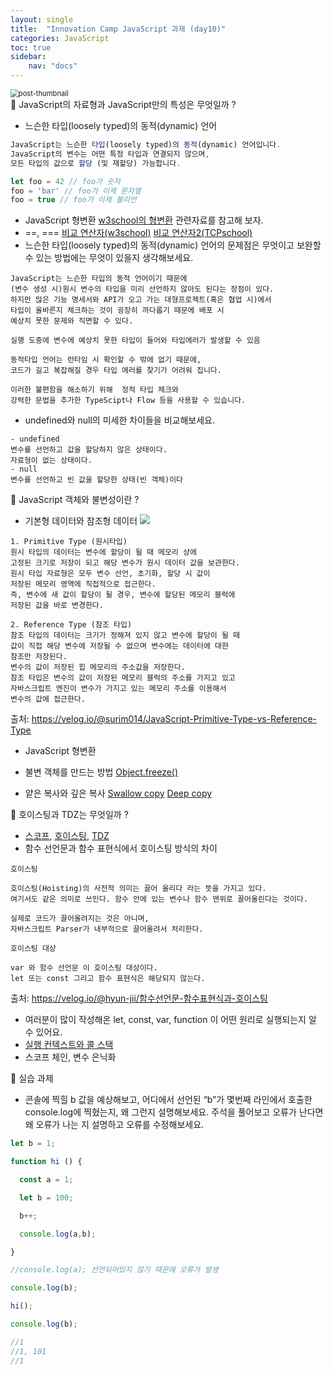```yaml
---
layout: single
title:  "Innovation Camp JavaScript 과제 (day10)"
categories: JavaScript
toc: true
sidebar: 
    nav: "docs"
---
```


<img src="https://velog.velcdn.com/images/danchoi/post/1cf256b0-1ff4-4f55-b594-50810cfae109/image.jpeg" alt="post-thumbnail" style="zoom:80%;" />

<aside>
🐤 JavaScript의 자료형과 JavaScript만의 특성은 무엇일까 ?
</aside>

- 느슨한 타입(loosely typed)의 동적(dynamic) 언어

  
```js
JavaScript는 느슨한 타입(loosely typed)의 동적(dynamic) 언어입니다. 
JavaScript의 변수는 어떤 특정 타입과 연결되지 않으며, 
모든 타입의 값으로 할당 (및 재할당) 가능합니다.

let foo = 42 // foo가 숫자
foo = 'bar' // foo가 이제 문자열
foo = true // foo가 이제 불리언
```  


- JavaScript 형변환
[w3school의 형변환](https://www.w3schools.com/js/js_type_conversion.asp) 관련자료를 참고해 보자.
- ==, ===
[비교 연산자(w3school)](https://www.w3schools.com/js/js_comparisons.asp)
[비교 연산자2(TCPschool)](http://www.tcpschool.com/javascript/js_operator_comparison)
- 느슨한 타입(loosely typed)의 동적(dynamic) 언어의 문제점은 무엇이고 보완할 수 있는 방법에는 무엇이 있을지 생각해보세요.
  
```
JavaScript는 느슨한 타입의 동적 언어이기 때문에 
(변수 생성 시)원시 변수의 타입을 미리 선언하지 않아도 된다는 장점이 있다.
하지만 많은 기능 명세서와 API가 오고 가는 대형프로젝트(혹은 협업 시)에서 
타입이 올바른지 체크하는 것이 굉장히 까다롭기 때문에 배포 시 
예상치 못한 문제와 직면할 수 있다.

실행 도중에 변수에 예상치 못한 타입이 들어와 타입에러가 발생할 수 있음

동적타입 언어는 런타임 시 확인할 수 밖에 없기 때문에, 
코드가 길고 복잡해질 경우 타입 에러를 찾기가 어려워 집니다.

이러한 불편함을 해소하기 위해  정적 타입 체크와 
강력한 문법을 추가한 TypeScipt나 Flow 등을 사용할 수 있습니다.
```

- undefined와 null의 미세한 차이들을 비교해보세요.


~~~
- undefined
변수를 선언하고 값을 할당하지 않은 상태이다.
자료형이 없는 상태이다.
- null
변수를 선언하고 빈 값을 할당한 상태(빈 객체)이다
~~~


<aside>
🐤 JavaScript 객체와 불변성이란 ?
</aside>

- 기본형 데이터와 참조형 데이터
![](https://velog.velcdn.com/images/danchoi/post/6244d65e-fe7f-4b4b-ae92-b8ef57693ac3/image.png)
```
1. Primitive Type (원시타입)
원시 타입의 데이터는 변수에 할당이 될 때 메모리 상에 
고정된 크기로 저장이 되고 해당 변수가 원시 데이터 값을 보관한다. 
원시 타입 자료형은 모두 변수 선언, 초기화, 할당 시 값이 
저장된 메모리 영역에 직접적으로 접근한다. 
즉, 변수에 새 값이 할당이 될 경우, 변수에 할당된 메모리 블럭에 
저장된 값을 바로 변경한다.

2. Reference Type (참조 타입)
참조 타입의 데이터는 크기가 정해져 있지 않고 변수에 할당이 될 때 
값이 직접 해당 변수에 저장될 수 없으며 변수에는 데이터에 대한 
참조만 저장된다. 
변수의 값이 저장된 힙 메모리의 주소값을 저장한다. 
참조 타입은 변수의 값이 저장된 메모리 블럭의 주소를 가지고 있고 
자바스크립트 엔진이 변수가 가지고 있는 메모리 주소를 이용해서 
변수의 값에 접근한다.
```

출처: https://velog.io/@surim014/JavaScript-Primitive-Type-vs-Reference-Type
- JavaScript 형변환

- 불변 객체를 만드는 방법
[Object.freeze()](https://developer.mozilla.org/ko/docs/Web/JavaScript/Reference/Global_Objects/Object/freeze)
- 얕은 복사와 깊은 복사
[Swallow copy](https://developer.mozilla.org/en-US/docs/Glossary/Shallow_copy)
[Deep copy](https://developer.mozilla.org/en-US/docs/Glossary/Deep_copy)

<aside>
🐤 호이스팅과 TDZ는 무엇일까 ?
</aside>

- [스코프](https://developer.mozilla.org/ko/docs/Glossary/Scope), [호이스팅](https://developer.mozilla.org/ko/docs/Glossary/Hoisting), [TDZ](https://developer.mozilla.org/ko/docs/Web/JavaScript/Reference/Statements/let#시간상_사각지대)
- 함수 선언문과 함수 표현식에서 호이스팅 방식의 차이


```
호이스팅

호이스팅(Hoisting)의 사전적 의미는 끌어 올리다 라는 뜻을 가지고 있다.
여기서도 같은 의미로 쓰인다. 함수 안에 있는 변수나 함수 맨위로 끌어올린다는 것이다.

실제로 코드가 끌어올려지는 것은 아니며, 
자바스크립트 Parser가 내부적으로 끌어올려서 처리한다.

호이스팅 대상

var 와 함수 선언문 이 호이스팅 대상이다.
let 또는 const 그리고 함수 표현식은 해당되지 않는다.
```


출처: https://velog.io/@hyun-jii/함수선언문-함수표현식과-호이스팅

- 여러분이 많이 작성해온 let, const, var, function 이 어떤 원리로 실행되는지 알 수 있어요.
- [실행 컨텍스트와 콜 스택](https://medium.com/sjk5766/call-stack과-execution-context-를-알아보자-3c877072db79)
- 스코프 체인, 변수 은닉화


<aside>
🐤 실습 과제
</aside>

- 콘솔에 찍힐 b 값을 예상해보고, 어디에서 선언된 “b”가 몇번째 라인에서 호출한 console.log에 찍혔는지, 왜 그런지 설명해보세요.
  주석을 풀어보고 오류가 난다면 왜 오류가 나는 지 설명하고 오류를 수정해보세요.
  
  
  
```jsx
let b = 1;

function hi () {

  const a = 1;

  let b = 100;

  b++;

  console.log(a,b);

}

//console.log(a); 선언되어있지 않기 때문에 오류가 발생

console.log(b);

hi();

console.log(b);

//1
//1, 101
//1
```

